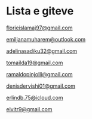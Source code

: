 # Lista e giteve

florieislamaj97@gmail.com

emiljanamuharem@outlook.com

adelinasadiku32@gmail.com

tomailda19@gmail.com

ramaldopinjolli@gmail.com

denisdervishi01@gmail.com

erlindb.75@icloud.com

elvitr9@gmail.com
